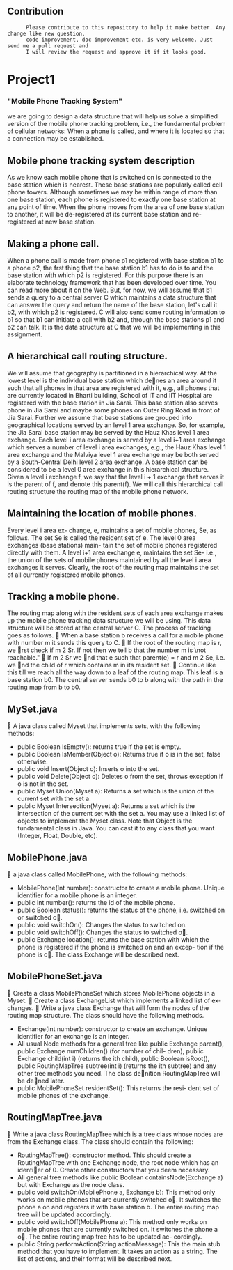

   ## Contribution
          Please contribute to this repository to help it make better. Any change like new question, 
          code improvement, doc improvement etc. is very welcome. Just send me a pull request and 
          I will review the request and approve it if it looks good.




# Project1
### "Mobile Phone Tracking System"

we are going to design a data structure that will help
us solve a simplified version of the mobile phone tracking problem, i.e., the
fundamental problem of cellular networks: When a phone is called, and where
it is located so that a connection may be established.


## Mobile phone tracking system description
As we know each mobile phone that is switched on is connected to the base
station which is nearest. These base stations are popularly called cell phone
towers. Although sometimes we may be within range of more than one base
station, each phone is registered to exactly one base station at any point of
time. When the phone moves from the area of one base station to another,
it will be de-registered at its current base station and re-registered at new
base station.

## Making a phone call.
When a phone call is made from phone p1 registered
with base station b1 to a phone p2, the frst thing that the base station b1
has to do is to and the base station with which p2 is registered. For this
purpose there is an elaborate technology framework that has been developed
over time. You can read more about it on the Web. But, for now, we will
assume that b1 sends a query to a central server C which maintains a data
structure that can answer the query and return the name of the base station,
let's call it b2, with which p2 is registered. C will also send some routing
information to b1 so that b1 can initiate a call with b2 and, through the base
stations p1 and p2 can talk. It is the data structure at C that we will be
implementing in this assignment.

## A hierarchical call routing structure. 
We will assume that geography
is partitioned in a hierarchical way. At the lowest level is the individual base
station which denes an area around it such that all phones in that area
are registered with it, e.g., all phones that are currently located in Bharti
building, School of IT and IIT Hospital are registered with the base station
in Jia Sarai. This base station also serves phone in Jia Sarai and maybe some
phones on Outer Ring Road in front of Jia Sarai. Further we assume that
base stations are grouped into geographical locations served by an level 1 area
exchange. So, for example, the Jia Sarai base station may be served by the
Hauz Khas level 1 area exchange. Each level i area exchange is served by a
level i+1 area exchange which serves a number of level i area exchanges, e.g.,
the Hauz Khas level 1 area exchange and the Malviya level 1 area exchange
may be both served by a South-Central Delhi level 2 area exchange. A base
station can be considered to be a level 0 area exchange in this hierarchical
structure. Given a level i exchange f, we say that the level i + 1 exchange
that serves it is the parent of f, and denote this parent(f).
We will call this hierarchical call routing structure the routing map of the
mobile phone network.

## Maintaining the location of mobile phones. 
Every level i area ex-
change, e, maintains a set of mobile phones, Se, as follows. The set Se is
called the resident set of e. The level 0 area exchanges (base stations) main-
tain the set of mobile phones registered directly with them. A level i+1 area
exchange e, maintains the set Se-
i.e., the union of the sets of mobile phones maintained by all the level i area
exchanges it serves.
Clearly, the root of the routing map maintains the set of all currently
registered mobile phones.



## Tracking a mobile phone. 
The routing map along with the resident sets
of each area exchange makes up the mobile phone tracking data structure we
will be using. This data structure will be stored at the central server C. The
process of tracking goes as follows.
 When a base station b receives a call for a mobile phone with number
m it sends this query to C.
 If the root of the routing map is r, we rst check if m 2 Sr. If not then
we tell b that the number m is \not reachable."
 If m 2 Sr we nd that e such that parent(e) = r and m 2 Se, i.e. we
nd the child of r which contains m in its resident set.
 Continue like this till we reach all the way down to a leaf of the routing
map. This leaf is a base station b0. The central server sends b0 to b
along with the path in the routing map from b to b0.


## MySet.java
 A java class called Myset that implements sets, with the following
methods:
- public Boolean IsEmpty(): returns true if the set is empty.
- public Boolean IsMember(Object o): Returns true if o is in
the set, false otherwise.
- public void Insert(Object o): Inserts o into the set.
- public void Delete(Object o): Deletes o from the set, throws
exception if o is not in the set.
- public Myset Union(Myset a): Returns a set which is the union
of the current set with the set a.
- public Myset Intersection(Myset a): Returns a set which is
the intersection of the current set with the set a.
You may use a linked list of objects to implement the Myset class.
Note that Object is the fundamental class in Java. You can cast
it to any class that you want (Integer, Float, Double, etc).

## MobilePhone.java
 a java class called MobilePhone, with the following methods:
- MobilePhone(Int number): constructor to create a mobile
phone. Unique identifier for a mobile phone is an integer.
- public Int number(): returns the id of the mobile phone.
- public Boolean status(): returns the status of the phone, i.e.
switched on or switched o.
- public void switchOn(): Changes the status to switched on.
- public void switchOff(): Changes the status to switched o.
- public Exchange location(): returns the base station with which
the phone is registered if the phone is switched on and an excep-
tion if the phone is o. The class Exchange will be described
next.

## MobilePhoneSet.java
 Create a class MobilePhoneSet which stores MobilePhone objects in a
Myset.
 Create a class ExchangeList which implements a linked list of ex-
changes.
 Write a java class Exchange that will form the nodes of the routing
map structure. The class should have the following methods.
- Exchange(Int number): constructor to create an exchange.
Unique identifier for an exchange is an integer.
- All usual Node methods for a general tree like public Exchange
parent(), public Exchange numChildren() (for number of chil-
dren), public Exchange child(int i) (returns the ith child),
public Boolean isRoot(), public RoutingMapTree subtree(int
i) (returns the ith subtree) and any other tree methods you need.
The class denition RoutingMapTree will be dened later.
- public MobilePhoneSet residentSet(): This returns the resi-
dent set of mobile phones of the exchange.


## RoutingMapTree.java

 Write a java class RoutingMapTree which is a tree class whose nodes
are from the Exchange class. The class should contain the following:
- RoutingMapTree(): constructor method. This should create a
RoutingMapTree with one Exchange node, the root node which
has an identier of 0. Create other constructors that you deem
necessary.
- All general tree methods like public Boolean containsNode(Exchange
a) but with Exchange as the node class.
- public void switchOn(MobilePhone a, Exchange b): This method
only works on mobile phones that are currently switched o. It
switches the phone a on and registers it with base station b. The
entire routing map tree will be updated accordingly.
- public void switchOff(MobilePhone a): This method only works
on mobile phones that are currently switched on. It switches the
phone a o. The entire routing map tree has to be updated ac-
cordingly.
- public String performAction(String actionMessage): This
the main stub method that you have to implement. It takes an
action as a string. The list of actions, and their format will be
described next.

















